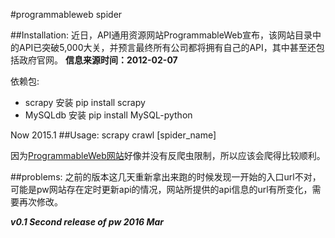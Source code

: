 #programmableweb spider

##Installation:
近日，API通用资源网站ProgrammableWeb宣布，该网站目录中的API已突破5,000大关，并预言最终所有公司都将拥有自己的API，其中甚至还包括政府官网。
**信息来源时间：2012-02-07**

依赖包:
- scrapy 安装 pip install scrapy
- MySQLdb 安装 pip install MySQL-python



Now 2015.1
##Usage:
scrapy crawl \[spider_name\]

因为[ProgrammableWeb网站](www.programmableweb.com)好像并没有反爬虫限制，所以应该会爬得比较顺利。

##problems:
之前的版本这几天重新拿出来跑的时候发现一开始的入口url不对，可能是pw网站存在定时更新api的情况，网站所提供的api信息的url有所变化，需要再次修改。

***v0.1 Second release of pw  2016 Mar***
